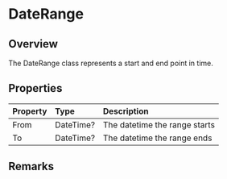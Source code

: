 # DateRange

## Overview

The DateRange class represents a start and end point in time.

## Properties

| Property | Type | Description |
| :------- | :--- | :---------- |
| From | DateTime? | The datetime the range starts |
| To | DateTime? | The datetime the range ends |

## Remarks

##
